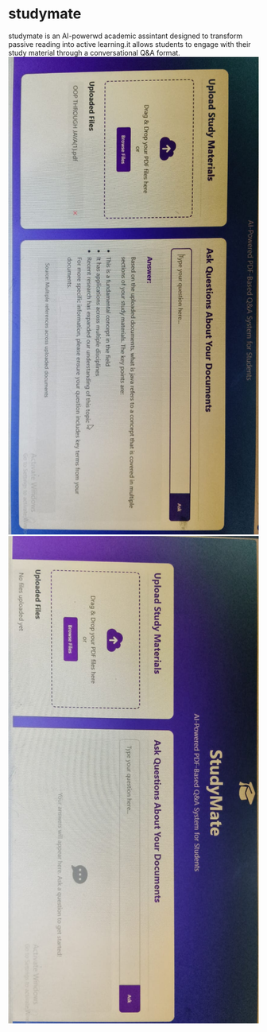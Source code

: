 # studymate
studymate is an AI-powerwd academic assintant designed to transform passive reading into active learning.it allows students to engage with their study material through a conversational Q&amp;A format.
![image alt](https://github.com/shiva08083/studymate/blob/18447ee0373d804ba405a6e213fd2cd996fe574c/e2.jpeg)
![image alt](https://github.com/shiva08083/studymate/blob/38ff03165cad5b654cda813fb1d5de0aaade8b83/e1.jpeg)
